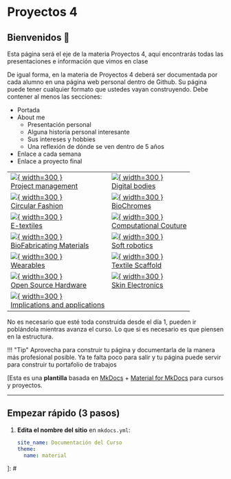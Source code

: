 # Proyectos 4 

## Bienvenidos 👋  

Esta página será el eje de la materia Proyectos 4, aquí encontrarás todas las presentaciones e información que vimos en clase

De igual forma, en la materia de Proyectos 4 deberá ser documentada por cada alumno en una página web personal dentro de Github. Su página puede tener cualquier formato que ustedes vayan construyendo.
Debe contener al menos las secciones:
- Portada
- About me
  * Presentación personal
  * Alguna historia personal interesante
  * Sus intereses y hobbies
  * Una reflexión de dónde se ven dentro de 5 años
- Enlace a cada semana
- Enlace a proyecto final


|||
|---|---|
|[![](../images/week01/IDE1.png){ width=300 } <br>Project&nbsp;management](./week01.md)|[![](../images/week02/Voronoi_Sandy.png){ width=300 } <br>Digital bodies](./week02.md)|
|[![](../images/week03/Recicling.jpg){ width=300 } <br>Circular Fashion](./week03.md)|[![](../images/week04/Designer.jpeg){ width=300 } <br>BioChromes](./week04.md)|
|[![](../images/week05/Etextileworkshop.jpeg){ width=300 } <br>E-textiles](./week05.md)|[![](../images/Week06/Parametric_design.png){ width=300 } <br>Computational Couture ](./week06.md)|
|[![](../images/week07/Biomaterial.jpeg){ width=300 } <br>BioFabricating Materials ](./week07.md)|[![](../images/week08/Soft_Robot.jpg){ width=300 } <br>Soft robotics](./week08.md)|
|[![](../images/week09/IRIS-VAN-HERPEN-SQ-TEXINTEL.jpg){ width=300 } <br>Wearables](./week09.md)|[![](../images/week10/Scafold2.png){ width=300 } <br>Textile Scaffold ](./week10.md)|
|[![](../images/week11/Machine.png){ width=300 } <br>Open Source Hardware](./assignments/week11.md)|[![](../images/week12/Skin_electronics.jpg){ width=300 } <br>Skin Electronics](./week12.md)|
|[![](../images/week13/Steampunk_jaquard.png){ width=300 } <br>Implications and applications](./week13.md)|


No es necesario que esté toda construida desde el día 1, pueden ir poblándola mientras avanza el curso. Lo que si es necesario es que piensen en la estructura.

!!! "Tip"
    Aprovecha para construir tu página y documentarla de la manera más profesional posible. Ya te falta poco para salir y tu página puede servir para construir tu portafolio de trabajos



[Esta es una **plantilla** basada en [MkDocs](https://www.mkdocs.org/) + [Material for MkDocs](https://squidfunk.github.io/mkdocs-material/) para cursos y proyectos.

---

## Empezar rápido (3 pasos)

1. **Edita el nombre del sitio** en `mkdocs.yml`:
   ```yaml
   site_name: Documentación del Curso
   theme:
     name: material
]: #
